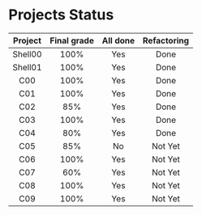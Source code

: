 # Projects Status

| Project | Final grade | All done | Refactoring |
|:-------:|:-----:|:------:|:-----------:|
| Shell00 | 100% | Yes | Done |
| Shell01 | 100% | Yes | Done |
| C00 | 100% | Yes | Done |
| C01 | 100% | Yes | Done |
| C02 | 85% | Yes | Done|
| C03 | 100% | Yes | Done |
| C04 | 80% | Yes | Done |
| C05 | 85% | No | Not Yet |
| C06 | 100% | Yes | Not Yet |
| C07 | 60% | Yes | Not Yet |
| C08 | 100% | Yes | Not Yet |
| C09 | 100% | Yes | Not Yet |
